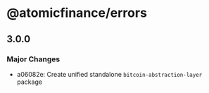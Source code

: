 # @atomicfinance/errors

## 3.0.0

### Major Changes

- a06082e: Create unified standalone `bitcoin-abstraction-layer` package
